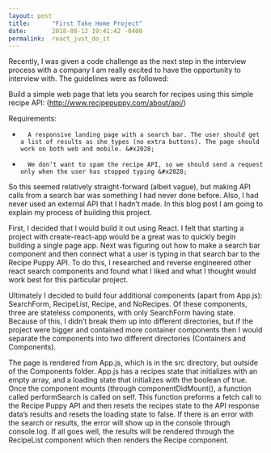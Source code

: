 ```yaml
---
layout: post
title:      "First Take Home Project"
date:       2018-08-12 19:41:42 -0400
permalink:  react_just_do_it
---
```



Recently, I was given a code challenge as the next step in the interview process with a company I am really excited to have the opportunity to interview with. The guidelines were as followed: 

Build a simple web page that lets you search for recipes using this simple recipe API: (http://www.recipepuppy.com/about/api/) 

Requirements: 
* 		A responsive landing page with a search bar. The user should get a list of results as she types (no extra buttons). The page should work on both web and mobile. &#x2028;
* 		We don’t want to spam the recipe API, so we should send a request only when the user has stopped typing &#x2028;
		
So this seemed relatively straight-forward (albeit vague), but making API calls from a search bar was something I had never done before. Also, I had never used an external API that I hadn’t made. In this blog post I am going to explain my process of building this project.
		
First, I decided that I would build it out using React. I felt that starting a project with create-react-app would be a great was to quickly begin building a single page app. Next was figuring out how to make a search bar component and then connect what a user is typing in that search bar to the Recipe Puppy API. To do this, I researched and reverse engineered other react search components and found what I liked and what I thought would work best for this particular project.

Ultimately I decided to build four additional components (apart from App.js): SearchForm, RecipeList, Recipe, and NoRecipes. Of these components, three are stateless components, with only SearchForm having state. Because of this, I didn’t break them up into different directories, but if the project were bigger and contained more container components then I would separate the components into two different directories (Containers and Components).

The page is rendered from App.js, which is in the src directory, but outside of the Components folder. App.js has a recipes state that initializes with an empty array, and a loading state that initializes with the boolean of true. Once the component mounts (through componentDidMount(), a function called performSearch is called on self. This function preforms a fetch call to the Recipe Puppy API and then resets the recipes state to the API response data’s results and resets the loading state to false. If there is an error with the search or results, the error will show up in the console through console.log. If all goes well, the results will be rendered through the RecipeList component which then renders the Recipe component.
